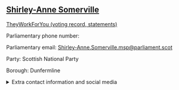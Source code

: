 ## <a href="https://www.parliament.scot/msps/current-and-previous-msps/shirleyanne-somerville">Shirley-Anne Somerville</a>

<a href="https://www.theyworkforyou.com/mp/14100/shirley-anne_somerville">TheyWorkForYou (voting record, statements)</a> 

Parliamentary phone number:  

Parliamentary email: Shirley-Anne.Somerville.msp@parliament.scot 

Party: Scottish National Party 

Borough: Dunfermline 

<details><summary>Extra contact information and social media</summary> 
<li>Parliamentary address: The Scottish Parliament, EH99 1SP, Edinburgh</li>
<li>Local office address: Unit 2, 15 Pitreavie Court, Dunfermline, Fife, KY11 8UU</li>
<li>Local office phone number: 01383871986</li>
<li>Twitter:</li>
<li>Facebook:</li>
<li>Website:</li>
</details>